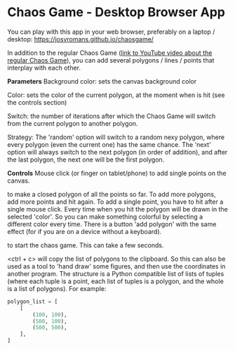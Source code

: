 # Chaos Game - Desktop Browser App
You can play with this app in your web browser, preferably on a laptop / desktop:
https://josvromans.github.io/chaosgame/

In addition to the regular Chaos Game (<a href="https://www.youtube.com/watch?v=kbKtFN71Lfs">link to YouTube video about the regular Chaos Game</a>),
you can add several polygons / lines / points that interplay with each other.

**Parameters**
Background color: sets the canvas background color

Color: sets the color of the current polygon, at the moment when <space> is hit (see the controls section)

Switch: the number of iterations after which the Chaos Game will switch from the current polygon to another polygon.

Strategy: The 'random' option will switch to a random nexy polygon, where every polygon (even the current one) has the same chance.
The 'next' option will always switch to the next polygon (in order of addition), and after the last polygon, the next one will be the first polygon.

**Controls**
Mouse click (or finger on tablet/phone) to add single points on the canvas.

<space> to make a closed polygon of all the points so far.
To add more polygons, add more points and hit <space> again.
To add a single point, you have to hit <space> after a single mouse click.
Every time when you hit <space> the polygon will be drawn in the selected 'color'. So you can make something colorful by selecting a different color every time.
There is a button 'add polygon' with the same effect (for if you are on a device without a keyboard).

<enter> to start the chaos game. This can take a few seconds.

<ctrl + c> will copy the list of polygons to the clipboard. So this can also be used as a tool to 'hand draw' some figures, and then use the coordinates in another program.
The structure is a Python compatible list of lists of tuples (where each tuple is a point, each list of tuples is a polygon, and the whole is a list of polygons).
For example:
```python
polygon_list = [
    [
        (100, 100),
        (500, 100),
        (500, 500),
    ],
]
```
